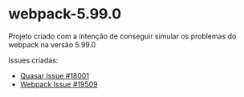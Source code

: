 # webpack-5.99.0
Projeto criado com a intenção de conseguir simular os problemas do webpack na versão 5.99.0

Issues criadas:  
- [Quasar Issue #18001](https://github.com/quasarframework/quasar/issues/18001)  
- [Webpack Issue #19509](https://github.com/webpack/webpack/issues/19509)
